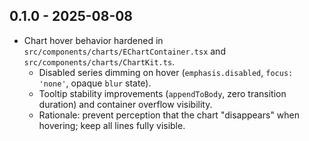 ## 0.1.0 - 2025-08-08

- Chart hover behavior hardened in `src/components/charts/EChartContainer.tsx` and `src/components/charts/ChartKit.ts`.
  - Disabled series dimming on hover (`emphasis.disabled`, `focus: 'none'`, opaque `blur` state).
  - Tooltip stability improvements (`appendToBody`, zero transition duration) and container overflow visibility.
  - Rationale: prevent perception that the chart "disappears" when hovering; keep all lines fully visible.





